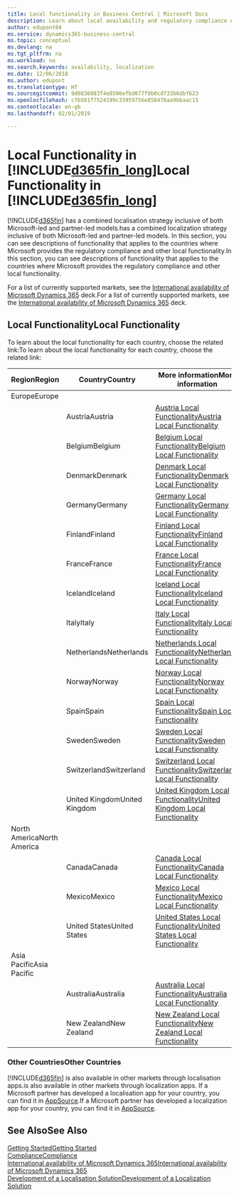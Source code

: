 ```yaml
---
title: Local functionality in Business Central | Microsoft Docs
description: Learn about local availability and regulatory compliance of Dynamics 365 Business Central.
author: edupont04
ms.service: dynamics365-business-central
ms.topic: conceptual
ms.devlang: na
ms.tgt_pltfrm: na
ms.workload: na
ms.search.keywords: availability, localization
ms.date: 12/06/2018
ms.author: edupont
ms.translationtype: HT
ms.sourcegitcommit: 9d0836083f4e8506efbd077f9b0cd733b6dbf623
ms.openlocfilehash: c7b581f7524199c33959756e858476aa9bbaac15
ms.contentlocale: en-gb
ms.lasthandoff: 02/01/2019

---
```

# <a name="local-functionality-in-included365finlongincludesd365finlongmdmd"></a><span data-ttu-id="b549a-103">Local Functionality in [!INCLUDE[d365fin_long](includes/d365fin_long_md.md)]</span><span class="sxs-lookup"><span data-stu-id="b549a-103">Local Functionality in [!INCLUDE[d365fin_long](includes/d365fin_long_md.md)]</span></span>
[!INCLUDE[d365fin](includes/d365fin_md.md)] <span data-ttu-id="b549a-104">has a combined localisation strategy inclusive of both Microsoft-led and partner-led models.</span><span class="sxs-lookup"><span data-stu-id="b549a-104">has a combined localization strategy inclusive of both Microsoft-led and partner-led models.</span></span> <span data-ttu-id="b549a-105">In this section, you can see descriptions of functionality that applies to the countries where Microsoft provides the regulatory compliance and other local functionality.</span><span class="sxs-lookup"><span data-stu-id="b549a-105">In this section, you can see descriptions of functionality that applies to the countries where Microsoft provides the regulatory compliance and other local functionality.</span></span>  

<span data-ttu-id="b549a-106">For a list of currently supported markets, see the [International availability of Microsoft Dynamics 365](https://docs.microsoft.com/en-us/dynamics365/get-started/availability) deck.</span><span class="sxs-lookup"><span data-stu-id="b549a-106">For a list of currently supported markets, see the [International availability of Microsoft Dynamics 365](https://docs.microsoft.com/en-us/dynamics365/get-started/availability) deck.</span></span>  

## <a name="local-functionality"></a><span data-ttu-id="b549a-107">Local Functionality</span><span class="sxs-lookup"><span data-stu-id="b549a-107">Local Functionality</span></span>
<span data-ttu-id="b549a-108">To learn about the local functionality for each country, choose the related link:</span><span class="sxs-lookup"><span data-stu-id="b549a-108">To learn about the local functionality for each country, choose the related link:</span></span>

| <span data-ttu-id="b549a-109">Region</span><span class="sxs-lookup"><span data-stu-id="b549a-109">Region</span></span> | <span data-ttu-id="b549a-110">Country</span><span class="sxs-lookup"><span data-stu-id="b549a-110">Country</span></span> | <span data-ttu-id="b549a-111">More information</span><span class="sxs-lookup"><span data-stu-id="b549a-111">More information</span></span> |
| --- | --- |--- |
| <span data-ttu-id="b549a-112">Europe</span><span class="sxs-lookup"><span data-stu-id="b549a-112">Europe</span></span> |  | |
|        | <span data-ttu-id="b549a-113">Austria</span><span class="sxs-lookup"><span data-stu-id="b549a-113">Austria</span></span> | [<span data-ttu-id="b549a-114">Austria Local Functionality</span><span class="sxs-lookup"><span data-stu-id="b549a-114">Austria Local Functionality</span></span>](localfunctionality/austria/austria-local-functionality.md) |
|        | <span data-ttu-id="b549a-115">Belgium</span><span class="sxs-lookup"><span data-stu-id="b549a-115">Belgium</span></span> |  [<span data-ttu-id="b549a-116">Belgium Local Functionality</span><span class="sxs-lookup"><span data-stu-id="b549a-116">Belgium Local Functionality</span></span>](localfunctionality/belgium/belgium-local-functionality.md) |
|        | <span data-ttu-id="b549a-117">Denmark</span><span class="sxs-lookup"><span data-stu-id="b549a-117">Denmark</span></span> | [<span data-ttu-id="b549a-118">Denmark Local Functionality</span><span class="sxs-lookup"><span data-stu-id="b549a-118">Denmark Local Functionality</span></span>](localfunctionality/denmark/denmark-local-functionality.md) |
|        | <span data-ttu-id="b549a-119">Germany</span><span class="sxs-lookup"><span data-stu-id="b549a-119">Germany</span></span> | [<span data-ttu-id="b549a-120">Germany Local Functionality</span><span class="sxs-lookup"><span data-stu-id="b549a-120">Germany Local Functionality</span></span>](localfunctionality/germany/germany-local-functionality.md) |
|        | <span data-ttu-id="b549a-121">Finland</span><span class="sxs-lookup"><span data-stu-id="b549a-121">Finland</span></span> | [<span data-ttu-id="b549a-122">Finland Local Functionality</span><span class="sxs-lookup"><span data-stu-id="b549a-122">Finland Local Functionality</span></span>](localfunctionality/finland/finland-local-functionality.md) |
|        | <span data-ttu-id="b549a-123">France</span><span class="sxs-lookup"><span data-stu-id="b549a-123">France</span></span> | [<span data-ttu-id="b549a-124">France Local Functionality</span><span class="sxs-lookup"><span data-stu-id="b549a-124">France Local Functionality</span></span>](localfunctionality/france/france-local-functionality.md) |
|        | <span data-ttu-id="b549a-125">Iceland</span><span class="sxs-lookup"><span data-stu-id="b549a-125">Iceland</span></span> | [<span data-ttu-id="b549a-126">Iceland Local Functionality</span><span class="sxs-lookup"><span data-stu-id="b549a-126">Iceland Local Functionality</span></span>](localfunctionality/iceland/iceland-local-functionality.md) |
|        | <span data-ttu-id="b549a-127">Italy</span><span class="sxs-lookup"><span data-stu-id="b549a-127">Italy</span></span> | [<span data-ttu-id="b549a-128">Italy Local Functionality</span><span class="sxs-lookup"><span data-stu-id="b549a-128">Italy Local Functionality</span></span>](localfunctionality/italy/italy-local-functionality.md) |
|        | <span data-ttu-id="b549a-129">Netherlands</span><span class="sxs-lookup"><span data-stu-id="b549a-129">Netherlands</span></span> | [<span data-ttu-id="b549a-130">Netherlands Local Functionality</span><span class="sxs-lookup"><span data-stu-id="b549a-130">Netherlands Local Functionality</span></span>](localfunctionality/netherlands/netherlands-local-functionality.md) |
|        | <span data-ttu-id="b549a-131">Norway</span><span class="sxs-lookup"><span data-stu-id="b549a-131">Norway</span></span> | [<span data-ttu-id="b549a-132">Norway Local Functionality</span><span class="sxs-lookup"><span data-stu-id="b549a-132">Norway Local Functionality</span></span>](localfunctionality/norway/norway-local-functionality.md) |
|        | <span data-ttu-id="b549a-133">Spain</span><span class="sxs-lookup"><span data-stu-id="b549a-133">Spain</span></span> | [<span data-ttu-id="b549a-134">Spain Local Functionality</span><span class="sxs-lookup"><span data-stu-id="b549a-134">Spain Local Functionality</span></span>](localfunctionality/spain/spain-local-functionality.md) |
|        | <span data-ttu-id="b549a-135">Sweden</span><span class="sxs-lookup"><span data-stu-id="b549a-135">Sweden</span></span> | [<span data-ttu-id="b549a-136">Sweden Local Functionality</span><span class="sxs-lookup"><span data-stu-id="b549a-136">Sweden Local Functionality</span></span>](localfunctionality/sweden/sweden-local-functionality.md) |
|        | <span data-ttu-id="b549a-137">Switzerland</span><span class="sxs-lookup"><span data-stu-id="b549a-137">Switzerland</span></span> | [<span data-ttu-id="b549a-138">Switzerland Local Functionality</span><span class="sxs-lookup"><span data-stu-id="b549a-138">Switzerland Local Functionality</span></span>](localfunctionality/switzerland/switzerland-local-functionality.md) |
|        | <span data-ttu-id="b549a-139">United Kingdom</span><span class="sxs-lookup"><span data-stu-id="b549a-139">United Kingdom</span></span> | [<span data-ttu-id="b549a-140">United Kingdom Local Functionality</span><span class="sxs-lookup"><span data-stu-id="b549a-140">United Kingdom Local Functionality</span></span>](localfunctionality/unitedkingdom/united-kingdom-local-functionality.md) |
| <span data-ttu-id="b549a-141">North America</span><span class="sxs-lookup"><span data-stu-id="b549a-141">North America</span></span> |       |  |
|        | <span data-ttu-id="b549a-142">Canada</span><span class="sxs-lookup"><span data-stu-id="b549a-142">Canada</span></span>|[<span data-ttu-id="b549a-143">Canada Local Functionality</span><span class="sxs-lookup"><span data-stu-id="b549a-143">Canada Local Functionality</span></span>](localfunctionality/canada/canada-local-functionality.md) |
|        | <span data-ttu-id="b549a-144">Mexico</span><span class="sxs-lookup"><span data-stu-id="b549a-144">Mexico</span></span> | [<span data-ttu-id="b549a-145">Mexico Local Functionality</span><span class="sxs-lookup"><span data-stu-id="b549a-145">Mexico Local Functionality</span></span>](localfunctionality/mexico/mexico-local-functionality.md) |
|        | <span data-ttu-id="b549a-146">United States</span><span class="sxs-lookup"><span data-stu-id="b549a-146">United States</span></span>|[<span data-ttu-id="b549a-147">United States Local Functionality</span><span class="sxs-lookup"><span data-stu-id="b549a-147">United States Local Functionality</span></span>](localfunctionality/unitedstates/united-states-local-functionality.md) |
| <span data-ttu-id="b549a-148">Asia Pacific</span><span class="sxs-lookup"><span data-stu-id="b549a-148">Asia Pacific</span></span> |       |  |
|        | <span data-ttu-id="b549a-149">Australia</span><span class="sxs-lookup"><span data-stu-id="b549a-149">Australia</span></span> | [<span data-ttu-id="b549a-150">Australia Local Functionality</span><span class="sxs-lookup"><span data-stu-id="b549a-150">Australia Local Functionality</span></span>](localfunctionality/australia/australia-local-functionality.md) |
|        | <span data-ttu-id="b549a-151">New Zealand</span><span class="sxs-lookup"><span data-stu-id="b549a-151">New Zealand</span></span> | [<span data-ttu-id="b549a-152">New Zealand Local Functionality</span><span class="sxs-lookup"><span data-stu-id="b549a-152">New Zealand Local Functionality</span></span>](localfunctionality/newzealand/new-zealand-local-functionality.md) |

### <a name="other-countries"></a><span data-ttu-id="b549a-153">Other Countries</span><span class="sxs-lookup"><span data-stu-id="b549a-153">Other Countries</span></span>
[!INCLUDE[d365fin](includes/d365fin_md.md)] <span data-ttu-id="b549a-154">is also available in other markets through localisation apps.</span><span class="sxs-lookup"><span data-stu-id="b549a-154">is also available in other markets through localization apps.</span></span> <span data-ttu-id="b549a-155">If a Microsoft partner has developed a localisation app for your country, you can find it in [AppSource](https://appsource.microsoft.com/en-us/product/dynamics-365-business-central/).</span><span class="sxs-lookup"><span data-stu-id="b549a-155">If a Microsoft partner has developed a localization app for your country, you can find it in [AppSource](https://appsource.microsoft.com/en-us/product/dynamics-365-business-central/).</span></span>

## <a name="see-also"></a><span data-ttu-id="b549a-156">See Also</span><span class="sxs-lookup"><span data-stu-id="b549a-156">See Also</span></span>
[<span data-ttu-id="b549a-157">Getting Started</span><span class="sxs-lookup"><span data-stu-id="b549a-157">Getting Started</span></span>](product-get-started.md)  
[<span data-ttu-id="b549a-158">Compliance</span><span class="sxs-lookup"><span data-stu-id="b549a-158">Compliance</span></span>](compliance/compliance-overview.md)  
[<span data-ttu-id="b549a-159">International availability of Microsoft Dynamics 365</span><span class="sxs-lookup"><span data-stu-id="b549a-159">International availability of Microsoft Dynamics 365</span></span>](https://docs.microsoft.com/en-us/dynamics365/get-started/availability)  
[<span data-ttu-id="b549a-160">Development of a Localisation Solution</span><span class="sxs-lookup"><span data-stu-id="b549a-160">Development of a Localization Solution</span></span>](/dynamics365/business-central/dev-itpro/developer/readiness/readiness-develop-localization)  


